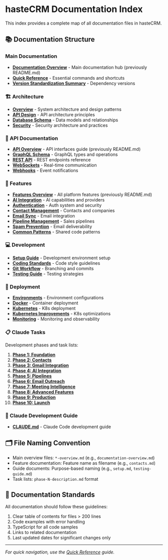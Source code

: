 # hasteCRM Documentation Index

This index provides a complete map of all documentation files in hasteCRM.

## 📚 Documentation Structure

### Main Documentation
- **[Documentation Overview](./documentation-overview.md)** - Main documentation hub (previously README.md)
- **[Quick Reference](./quick-reference.md)** - Essential commands and shortcuts
- **[Version Standardization Summary](./version-standardization-summary.md)** - Dependency versions

### 🏗️ Architecture
- **[Overview](./architecture/overview.md)** - System architecture and design patterns
- **[API Design](./architecture/api-design.md)** - API architecture principles
- **[Database Schema](./architecture/database-schema.md)** - Data models and relationships
- **[Security](./architecture/security.md)** - Security architecture and practices

### 🚀 API Documentation
- **[API Overview](./api/api-overview.md)** - API interfaces guide (previously README.md)
- **[GraphQL Schema](./api/graphql-schema.md)** - GraphQL types and operations
- **[REST API](./api/rest-api.md)** - REST endpoints reference
- **[WebSockets](./api/websockets.md)** - Real-time communication
- **[Webhooks](./api/webhooks.md)** - Event notifications

### 🎯 Features
- **[Features Overview](./features/features-overview.md)** - All platform features (previously README.md)
- **[AI Integration](./features/ai-integration.md)** - AI capabilities and providers
- **[Authentication](./features/auth.md)** - Auth system and security
- **[Contact Management](./features/contacts.md)** - Contacts and companies
- **[Email Sync](./features/email-sync.md)** - Email integration
- **[Pipeline Management](./features/pipelines.md)** - Sales pipelines
- **[Spam Prevention](./features/spam-prevention.md)** - Email deliverability
- **[Common Patterns](./features/common-patterns.md)** - Shared code patterns

### 💻 Development
- **[Setup Guide](./development/setup.md)** - Development environment setup
- **[Coding Standards](./development/coding-standards.md)** - Code style guidelines
- **[Git Workflow](./development/git-workflow.md)** - Branching and commits
- **[Testing Guide](./development/testing-guide.md)** - Testing strategies

### 🚢 Deployment
- **[Environments](./deployment/environments.md)** - Environment configurations
- **[Docker](./deployment/docker.md)** - Container deployment
- **[Kubernetes](./deployment/kubernetes.md)** - K8s deployment
- **[Kubernetes Improvements](./deployment/kubernetes-improvements.md)** - K8s optimizations
- **[Monitoring](./deployment/monitoring.md)** - Monitoring and observability

### 📋 Claude Tasks
Development phases and task lists:
1. **[Phase 1: Foundation](./claude-tasks/phase-1-foundation.md)**
2. **[Phase 2: Contacts](./claude-tasks/phase-2-contacts.md)**
3. **[Phase 3: Gmail Integration](./claude-tasks/phase-3-gmail.md)**
4. **[Phase 4: AI Integration](./claude-tasks/phase-4-ai.md)**
5. **[Phase 5: Pipelines](./claude-tasks/phase-5-pipelines.md)**
6. **[Phase 6: Email Outreach](./claude-tasks/phase-6-email-outreach.md)**
7. **[Phase 7: Meeting Intelligence](./claude-tasks/phase-7-meeting-intelligence.md)**
8. **[Phase 8: Advanced Features](./claude-tasks/phase-8-advanced-features.md)**
9. **[Phase 9: Production](./claude-tasks/phase-9-production.md)**
10. **[Phase 10: Launch](./claude-tasks/phase-10-launch.md)**

### 🔧 Claude Development Guide
- **[CLAUDE.md](./CLAUDE.md)** - Claude Code development guide

## 🗂️ File Naming Convention

- Main overview files: `*-overview.md` (e.g., `documentation-overview.md`)
- Feature documentation: Feature name as filename (e.g., `contacts.md`)
- Guide documents: Purpose-based naming (e.g., `setup.md`, `testing-guide.md`)
- Task lists: `phase-N-description.md` format

## 📝 Documentation Standards

All documentation should follow these guidelines:
1. Clear table of contents for files > 200 lines
2. Code examples with error handling
3. TypeScript for all code samples
4. Links to related documentation
5. Last updated dates for significant changes only

---

*For quick navigation, use the [Quick Reference](./quick-reference.md) guide.*